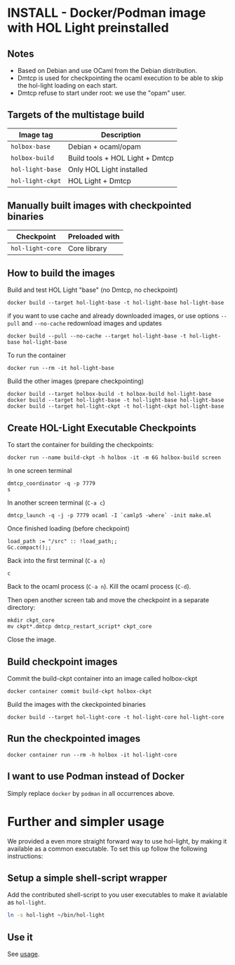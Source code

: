 INSTALL - Docker/Podman image with HOL Light preinstalled
========================================

## Notes

- Based on Debian and use OCaml from the Debian distribution.
- Dmtcp is used for checkpointing the ocaml execution to be able to skip the hol-light loading on each start.
- Dmtcp refuse to start under root: we use the "opam" user.

## Targets of the multistage build

| Image tag         | Description                            |
|----------------   |-------------------------------------   |
| `holbox-base`     | Debian + ocaml/opam                    |
| `holbox-build`    | Build tools + HOL Light + Dmtcp        |
| `hol-light-base`  | Only HOL Light installed               |
| `hol-light-ckpt`  | HOL Light + Dmtcp                      |

## Manually built images with checkpointed binaries

| Checkpoint                | Preloaded with                 |
|------------------------   |-----------------------------   |
| `hol-light-core`          | Core library                   |

## How to build the images

Build and test HOL Light "base" (no Dmtcp, no checkpoint)
```
docker build --target hol-light-base -t hol-light-base hol-light-base
```
if you want to use cache and already downloaded images, or use options
`--pull` and `--no-cache` redownload images and updates
```
docker build --pull --no-cache --target hol-light-base -t hol-light-base hol-light-base
```
To run the container
```
docker run --rm -it hol-light-base
```

Build the other images (prepare checkpointing)
```
docker build --target holbox-build -t holbox-build hol-light-base
docker build --target hol-light-base -t hol-light-base hol-light-base
docker build --target hol-light-ckpt -t hol-light-ckpt hol-light-base
```

## Create HOL-Light Executable Checkpoints

To start the container for building the checkpoints:
```
docker run --name build-ckpt -h holbox -it -m 6G holbox-build screen
```

In one screen terminal
```
dmtcp_coordinator -q -p 7779
s
```

In another screen terminal (`C-a c`)
```
dmtcp_launch -q -j -p 7779 ocaml -I `camlp5 -where` -init make.ml
```
Once finished loading (before checkpoint)
```
load_path := "/src" :: !load_path;;
Gc.compact();;
```

Back into the first terminal (`C-a n`)
```
c
```

Back to the ocaml process (`C-a n`).
Kill the ocaml process (`C-d`).

Then open another screen tab and move the checkpoint in a separate
directory:
```
mkdir ckpt_core
mv ckpt*.dmtcp dmtcp_restart_script* ckpt_core
```

Close the image.

## Build checkpoint images
Commit the build-ckpt container into an image called holbox-ckpt
```
docker container commit build-ckpt holbox-ckpt
```

Build the images with the ckeckpointed binaries
```
docker build --target hol-light-core -t hol-light-core hol-light-core
```

## Run the checkpointed images
```
docker container run --rm -h holbox -it hol-light-core
```

## I want to use Podman instead of Docker
Simply replace `docker` by `podman` in all occurrences above.

# Further and simpler usage
We provided a even more straight forward way to use hol-light, by making it available as a common executable.
To set this up follow the following instructions:

## Setup a simple shell-script wrapper
Add the contributed shell-script to you user executables to make it avialable as `hol-light`.
```bash
ln -s hol-light ~/bin/hol-light
```

## Use it
See [usage](USAGE.md).
